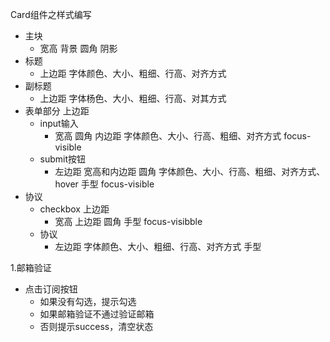 Card组件之样式编写
- 主块
  - 宽高 背景 圆角 阴影
- 标题
  - 上边距 字体颜色、大小、粗细、行高、对齐方式
- 副标题
  - 上边距 字体杨色、大小、粗细、行高、对其方式
- 表单部分 上边距
  - input输入
    - 宽高 圆角 内边距 字体颜色、大小、行高、粗细、对齐方式 focus-visible
  - submit按钮
    - 左边距 宽高和内边距 圆角 字体颜色、大小、行高、粗细、对齐方式、hover 手型 focus-visible
- 协议
  - checkbox 上边距
    - 宽高 上边距 圆角 手型 focus-visibble
  - 协议
    - 左边距 字体颜色、大小、粗细、行高、对齐方式 手型

1.邮箱验证
- 点击订阅按钮
  - 如果没有勾选，提示勾选
  - 如果邮箱验证不通过验证邮箱
  - 否则提示success，清空状态